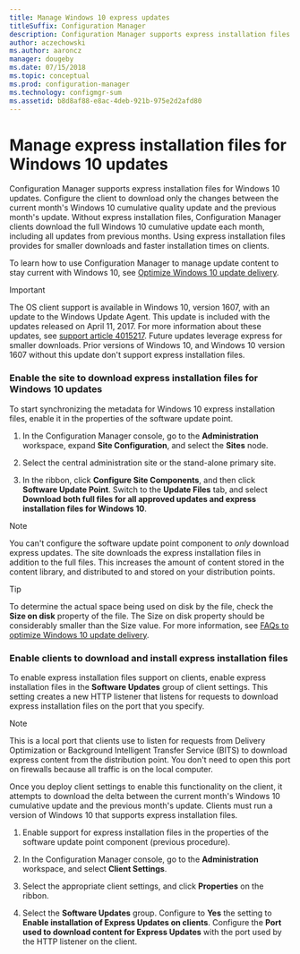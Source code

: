 ```yaml
---
title: Manage Windows 10 express updates
titleSuffix: Configuration Manager
description: Configuration Manager supports express installation files for Windows 10, which provide smaller downloads and faster installation times on clients.
author: aczechowski
ms.author: aaroncz
manager: dougeby
ms.date: 07/15/2018
ms.topic: conceptual
ms.prod: configuration-manager
ms.technology: configmgr-sum
ms.assetid: b8d8af88-e8ac-4deb-921b-975e2d2afd80
---
```


# Manage express installation files for Windows 10 updates

Configuration Manager supports express installation files for Windows 10 updates. Configure the client to download only the changes between the current month's Windows 10 cumulative quality update and the previous month's update. Without express installation files, Configuration Manager clients download the full Windows 10 cumulative update each month, including all updates from previous months. Using express installation files provides for smaller downloads and faster installation times on clients.

To learn how to use Configuration Manager to manage update content to stay current with Windows 10, see [Optimize Windows 10 update delivery](deploy-use/optimize-windows-10-update-delivery).  


> [!IMPORTANT]  
> The OS client support is available in Windows 10, version 1607, with an update to the Windows Update Agent. This update is included with the updates released on April 11, 2017. For more information about these updates, see [support article 4015217](http://support.microsoft.com/kb/4015217). Future updates leverage express for smaller downloads. Prior versions of Windows 10, and Windows 10 version 1607 without this update don't support express installation files.  


### Enable the site to download express installation files for Windows 10 updates
To start synchronizing the metadata for Windows 10 express installation files, enable it in the properties of the software update point.  

1. In the Configuration Manager console, go to the **Administration** workspace, expand **Site Configuration**, and select the **Sites** node.  

2. Select the central administration site or the stand-alone primary site.  

3. In the ribbon, click **Configure Site Components**, and then click **Software Update Point**. Switch to the **Update Files** tab, and select **Download both full files for all approved updates and express installation files for Windows 10**.

> [!NOTE]    
> You can't configure the software update point component to *only* download express updates.  The site downloads the express installation files in addition to the full files. This increases the amount of content stored in the content library, and distributed to and stored on your distribution points.

> [!Tip]  
> To determine the actual space being used on disk by the file, check the **Size on disk** property of the file. The Size on disk property should be considerably smaller than the Size value. For more information, see [FAQs to optimize Windows 10 update delivery](deploy-use/optimize-windows-10-update-delivery#bkmk_faq).  


### Enable clients to download and install express installation files
To enable express installation files support on clients, enable express installation files in the **Software Updates** group of client settings. This setting creates a new HTTP listener that listens for requests to download express installation files on the port that you specify.

> [!NOTE]    
> This is a local port that clients use to listen for requests from Delivery Optimization or Background Intelligent Transfer Service (BITS) to download express content from the distribution point. You don't need to open this port on firewalls because all traffic is on the local computer.  

Once you deploy client settings to enable this functionality on the client, it attempts to download the delta between the current month's Windows 10 cumulative update and the previous month's update. Clients must run a version of Windows 10 that supports express installation files.  

1. Enable support for express installation files in the properties of the software update point component (previous procedure).  

2. In the Configuration Manager console, go to the **Administration** workspace, and select **Client Settings**.  

3. Select the appropriate client settings, and click **Properties** on the ribbon.  

4. Select the **Software Updates** group. Configure to **Yes** the setting to **Enable installation of Express Updates on clients**. Configure the **Port used to download content for Express Updates** with the port used by the HTTP listener on the client.  
